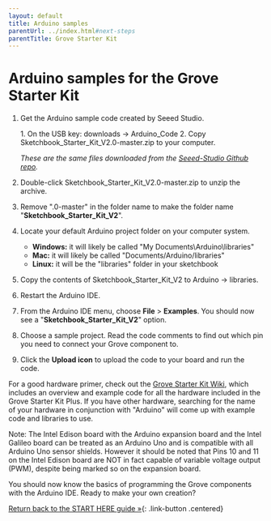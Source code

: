 ```yaml
---
layout: default
title: Arduino samples
parentUrl: ../index.html#next-steps
parentTitle: Grove Starter Kit
---
```


# Arduino samples for the Grove Starter Kit

1. Get the Arduino sample code created by Seeed Studio.

    <div class="callout goto" markdown="1">
    1. On the USB key: <span class="icon folder">downloads</span> → <span class="icon folder">Arduino_Code</span>
    2. Copy <span class="icon file">Sketchbook_Starter_Kit_V2.0-master.zip</span> to your computer.

    _These are the same files downloaded from the [Seeed-Studio Github repo](https://github.com/Seeed-Studio/Sketchbook_Starter_Kit_V2.0)._
    </div>

2. Double-click <span class="icon file">Sketchbook_Starter_Kit_V2.0-master.zip</span> to unzip the archive.

3. Remove ".0-master" in the folder name to make the folder name "**Sketchbook_Starter_Kit_V2**".  

4. Locate your default <span class="icon folder">Arduino</span> project folder on your computer system.

    * **Windows:** it will likely be called "My Documents\Arduino\libraries"
    * **Mac:** it will likely be called "Documents/Arduino/libraries"
    * **Linux:** it will be the "libraries" folder in your sketchbook

5. Copy the contents of <span class="icon folder">Sketchbook_Starter_Kit_V2</span> to <span class="icon folder">Arduino</span> → <span class="icon folder">libraries</span>.

6. Restart the Arduino IDE. 

7. From the Arduino IDE menu, choose **File** > **Examples**. You should now see a "**Sketchbook_Starter_Kit_V2**" option. 

8. Choose a sample project. Read the code comments to find out which pin you need to connect your Grove component to.

9. Click the **Upload icon** to upload the code to your board and run the code.

For a good hardware primer, check out the [Grove Starter Kit Wiki](http://www.seeedstudio.com/wiki/Grove_-_Starter_Kit_Plus), which includes an overview and example code for all the hardware included in the Grove Starter Kit Plus. If you have other hardware, searching for the name of your hardware in conjunction with "Arduino" will come up with example code and libraries to use. 

Note: The Intel Edison board with the Arduino expansion board and the Intel Galileo board can be treated as an Arduino Uno and is compatible with all Arduino Uno sensor shields. However it should be noted that Pins 10 and 11 on the Intel Edison board are NOT in fact capable of variable voltage output (PWM), despite being marked so on the expansion board.

<div id="next-steps" class="callout done" markdown="1">
You should now know the basics of programming the Grove components with the Arduino IDE. Ready to make your own creation? 

[Return back to the START HERE guide »](../../../index.html#done-sensors){: .link-button .centered}
</div>